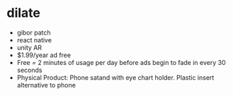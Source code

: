 # dilate

- gibor patch
- react native
- unity AR
- $1.99/year ad free
- Free = 2 minutes of usage per day before ads begin to fade in every 30 seconds
- Physical Product: Phone satand with eye chart holder. Plastic insert alternative to phone
